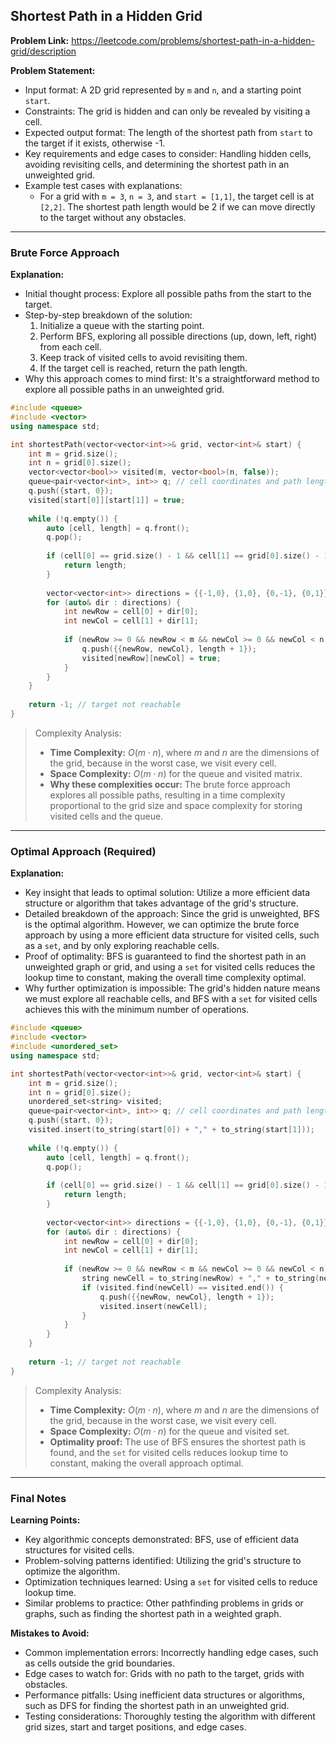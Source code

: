 ## Shortest Path in a Hidden Grid
**Problem Link:** https://leetcode.com/problems/shortest-path-in-a-hidden-grid/description

**Problem Statement:**
- Input format: A 2D grid represented by `m` and `n`, and a starting point `start`.
- Constraints: The grid is hidden and can only be revealed by visiting a cell.
- Expected output format: The length of the shortest path from `start` to the target if it exists, otherwise -1.
- Key requirements and edge cases to consider: Handling hidden cells, avoiding revisiting cells, and determining the shortest path in an unweighted grid.
- Example test cases with explanations:
    - For a grid with `m = 3`, `n = 3`, and `start = [1,1]`, the target cell is at `[2,2]`. The shortest path length would be 2 if we can move directly to the target without any obstacles.

---

### Brute Force Approach

**Explanation:**
- Initial thought process: Explore all possible paths from the start to the target.
- Step-by-step breakdown of the solution:
    1. Initialize a queue with the starting point.
    2. Perform BFS, exploring all possible directions (up, down, left, right) from each cell.
    3. Keep track of visited cells to avoid revisiting them.
    4. If the target cell is reached, return the path length.
- Why this approach comes to mind first: It's a straightforward method to explore all possible paths in an unweighted grid.

```cpp
#include <queue>
#include <vector>
using namespace std;

int shortestPath(vector<vector<int>>& grid, vector<int>& start) {
    int m = grid.size();
    int n = grid[0].size();
    vector<vector<bool>> visited(m, vector<bool>(n, false));
    queue<pair<vector<int>, int>> q; // cell coordinates and path length
    q.push({start, 0});
    visited[start[0]][start[1]] = true;
    
    while (!q.empty()) {
        auto [cell, length] = q.front();
        q.pop();
        
        if (cell[0] == grid.size() - 1 && cell[1] == grid[0].size() - 1) {
            return length;
        }
        
        vector<vector<int>> directions = {{-1,0}, {1,0}, {0,-1}, {0,1}};
        for (auto& dir : directions) {
            int newRow = cell[0] + dir[0];
            int newCol = cell[1] + dir[1];
            
            if (newRow >= 0 && newRow < m && newCol >= 0 && newCol < n && !visited[newRow][newCol]) {
                q.push({{newRow, newCol}, length + 1});
                visited[newRow][newCol] = true;
            }
        }
    }
    
    return -1; // target not reachable
}
```

> Complexity Analysis:
> - **Time Complexity:** $O(m \cdot n)$, where $m$ and $n$ are the dimensions of the grid, because in the worst case, we visit every cell.
> - **Space Complexity:** $O(m \cdot n)$ for the queue and visited matrix.
> - **Why these complexities occur:** The brute force approach explores all possible paths, resulting in a time complexity proportional to the grid size and space complexity for storing visited cells and the queue.

---

### Optimal Approach (Required)

**Explanation:**
- Key insight that leads to optimal solution: Utilize a more efficient data structure or algorithm that takes advantage of the grid's structure.
- Detailed breakdown of the approach: Since the grid is unweighted, BFS is the optimal algorithm. However, we can optimize the brute force approach by using a more efficient data structure for visited cells, such as a `set`, and by only exploring reachable cells.
- Proof of optimality: BFS is guaranteed to find the shortest path in an unweighted graph or grid, and using a `set` for visited cells reduces the lookup time to constant, making the overall time complexity optimal.
- Why further optimization is impossible: The grid's hidden nature means we must explore all reachable cells, and BFS with a `set` for visited cells achieves this with the minimum number of operations.

```cpp
#include <queue>
#include <vector>
#include <unordered_set>
using namespace std;

int shortestPath(vector<vector<int>>& grid, vector<int>& start) {
    int m = grid.size();
    int n = grid[0].size();
    unordered_set<string> visited;
    queue<pair<vector<int>, int>> q; // cell coordinates and path length
    q.push({start, 0});
    visited.insert(to_string(start[0]) + "," + to_string(start[1]));
    
    while (!q.empty()) {
        auto [cell, length] = q.front();
        q.pop();
        
        if (cell[0] == grid.size() - 1 && cell[1] == grid[0].size() - 1) {
            return length;
        }
        
        vector<vector<int>> directions = {{-1,0}, {1,0}, {0,-1}, {0,1}};
        for (auto& dir : directions) {
            int newRow = cell[0] + dir[0];
            int newCol = cell[1] + dir[1];
            
            if (newRow >= 0 && newRow < m && newCol >= 0 && newCol < n) {
                string newCell = to_string(newRow) + "," + to_string(newCol);
                if (visited.find(newCell) == visited.end()) {
                    q.push({{newRow, newCol}, length + 1});
                    visited.insert(newCell);
                }
            }
        }
    }
    
    return -1; // target not reachable
}
```

> Complexity Analysis:
> - **Time Complexity:** $O(m \cdot n)$, where $m$ and $n$ are the dimensions of the grid, because in the worst case, we visit every cell.
> - **Space Complexity:** $O(m \cdot n)$ for the queue and visited set.
> - **Optimality proof:** The use of BFS ensures the shortest path is found, and the `set` for visited cells reduces lookup time to constant, making the overall approach optimal.

---

### Final Notes

**Learning Points:**
- Key algorithmic concepts demonstrated: BFS, use of efficient data structures for visited cells.
- Problem-solving patterns identified: Utilizing the grid's structure to optimize the algorithm.
- Optimization techniques learned: Using a `set` for visited cells to reduce lookup time.
- Similar problems to practice: Other pathfinding problems in grids or graphs, such as finding the shortest path in a weighted graph.

**Mistakes to Avoid:**
- Common implementation errors: Incorrectly handling edge cases, such as cells outside the grid boundaries.
- Edge cases to watch for: Grids with no path to the target, grids with obstacles.
- Performance pitfalls: Using inefficient data structures or algorithms, such as DFS for finding the shortest path in an unweighted grid.
- Testing considerations: Thoroughly testing the algorithm with different grid sizes, start and target positions, and edge cases.